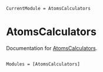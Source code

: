 ```@meta
CurrentModule = AtomsCalculators
```

# AtomsCalculators

Documentation for [AtomsCalculators](https://github.com/teemu/AtomsCalculators.jl).

```@index
```

```@autodocs
Modules = [AtomsCalculators]
```
